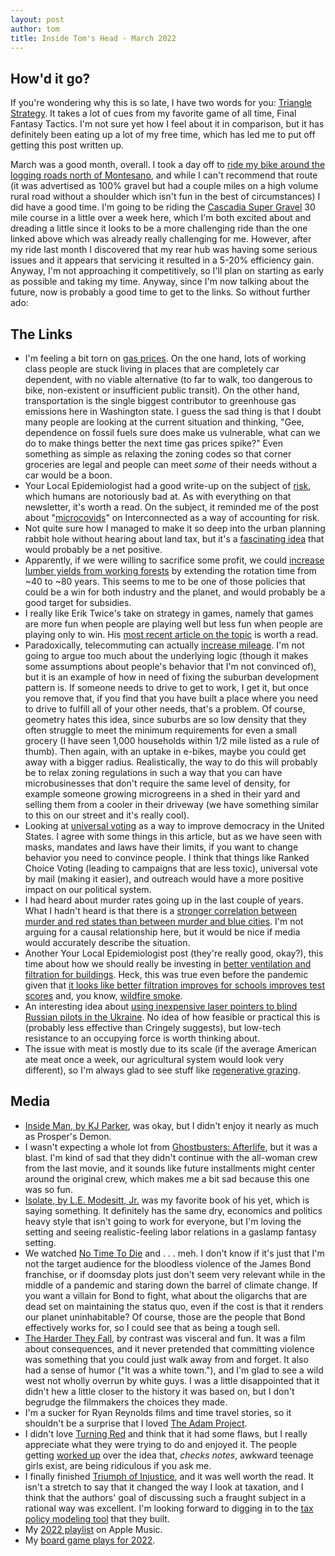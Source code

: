 ```yaml
---
layout: post
author: tom
title: Inside Tom's Head - March 2022
---
```

## How'd it go?
If you're wondering why this is so late, I have two words for you: [Triangle Strategy](https://www.nintendo.com/store/products/triangle-strategy-switch/). It takes a lot of cues from my favorite game of all time, Final Fantasy Tactics. I'm not sure yet how I feel about it in comparison, but it has definitely been eating up a lot of my free time, which has led me to put off getting this post written up.

March was a good month, overall. I took a day off to [ride my bike around the logging roads north of Montesano](https://dirtyfreehub.org/adventure/washington-gravel/sylvia/), and while I can't recommend that route (it was advertised as 100% gravel but had a couple miles on a high volume rural road without a shoulder which isn't fun in the best of circumstances) I did have a good time. I'm going to be riding the [Cascadia Super Gravel](https://www.downeastracingnw.com/gravel) 30 mile course in a little over a week here, which I'm both excited about and dreading a little since it looks to be a more challenging ride than the one linked above which was already really challenging for me. However, after my ride last month I discovered that my rear hub was having some serious issues and it appears that servicing it resulted in a 5-20% efficiency gain. Anyway, I'm not approaching it competitively, so I'll plan on starting as early as possible and taking my time. Anyway, since I'm now talking about the future, now is probably a good time to get to the links. So without further ado:

## The Links
* I'm feeling a bit torn on [gas prices](https://www.npr.org/sections/money/2022/03/01/1083415798/how-a-wrinkle-in-the-oil-futures-market-has-clogged-americas-oil-pump). On the one hand, lots of working class people are stuck living in places that are completely car dependent, with no viable alternative (to far to walk, too dangerous to bike, non-existent or insufficient public transit). On the other hand, transportation is the single biggest contributor to greenhouse gas emissions here in Washington state. I guess the sad thing is that I doubt many people are looking at the current situation and thinking, "Gee, dependence on fossil fuels sure does make us vulnerable, what can we do to make things better the next time gas prices spike?" Even something as simple as relaxing the zoning codes so that corner groceries are legal and people can meet *some* of their needs without a car would be a boon.
* Your Local Epidemiologist had a good write-up on the subject of [risk](https://yourlocalepidemiologist.substack.com/p/understanding-risk), which humans are notoriously bad at. As with everything on that newsletter, it's worth a read. On the subject, it reminded me of the post about "[microcovids](https://www.interconnected.org/home/2020/09/01/microcovids)" on Interconnected as a way of accounting for risk.
* Not quite sure how I managed to make it so deep into the urban planning rabbit hole without hearing about land tax, but it's a [fascinating idea](https://www.vox.com/policy-and-politics/22951092/land-tax-housing-crisis) that would probably be a net positive.
* Apparently, if we were willing to sacrifice some profit, we could [increase lumber yields from working forests](https://www.sightline.org/2022/03/17/yes-long-rotations-can-yield-real-climate-gains-for-cascadia/) by extending the rotation time from ~40 to ~80 years. This seems to me to be one of those policies that could be a win for both industry and the planet, and would probably be a good target for subsidies.
* I really like Erik Twice's take on strategy in games, namely that games are more fun when people are playing well but less fun when people are playing only to win. His [most recent article on the topic](https://eriktwice.com/en/2022/03/18/dont-look-best-move-how-to-strategy-game/) is worth a read.
* Paradoxically, telecommuting can actually [increase mileage](https://slate.com/business/2021/04/post-pandemic-commutes-cars-driving-more.html). I'm not going to argue too much about the underlying logic (though it makes some assumptions about people's behavior that I'm not convinced of), but it is an example of how in need of fixing the suburban development pattern is. If someone needs to drive to get to work, I get it, but once you remove that, if you find that you have built a place where you need to drive to fulfill all of your other needs, that's a problem. Of course, geometry hates this idea, since suburbs are so low density that they often struggle to meet the minimum requirements for even a small grocery (I have seen 1,000 households within 1/2 mile listed as a rule of thumb). Then again, with an uptake in e-bikes, maybe you could get away with a bigger radius. Realistically, the way to do this will probably be to relax zoning regulations in such a way that you can have microbusinesses that don't require the same level of density, for example someone growing microgreens in a shed in their yard and selling them from a cooler in their driveway (we have something similar to this on our street and it's really cool).
* Looking at [universal voting](https://www.washingtonpost.com/opinions/2022/03/23/universal-voting-would-end-legal-battles-over-ballot-access/) as a way to improve democracy in the United States. I agree with some things in this article, but as we have seen with masks, mandates and laws have their limits, if you want to change behavior you need to convince people. I think that things like Ranked Choice Voting (leading to campaigns that are less toxic), universal vote by mail (making it easier), and outreach would have a more positive impact on our political system.
* I had heard about murder rates going up in the last couple of years. What I hadn't heard is that there is a [stronger correlation between murder and red states than between murder and blue cities](https://www.thirdway.org/report/the-red-state-murder-problem). I'm not arguing for a causal relationship here, but it would be nice if media would accurately describe the situation.
* Another Your Local Epidemiologist post (they're really good, okay?), this time about how we should really be investing in [better ventilation and filtration for buildings](https://yourlocalepidemiologist.substack.com/p/the-power-of-ventilation-and-filtration?s=r). Heck, this was true even before the pandemic given that [it looks like better filtration improves for schools improves test scores](https://cleantechnica.com/2020/01/14/air-filters-used-in-la-schools-linked-to-higher-test-scores/) and, you know, [wildfire smoke](https://www.cbsnews.com/news/wildfires-us-study-larger-frequent-widespread-20-years/).
* An interesting idea about [using inexpensive laser pointers to blind Russian pilots in the Ukraine](https://www.cringely.com/2022/03/29/how-to-quickly-end-the-war-in-ukraine-with-10-laser-pointers/). No idea of how feasible or practical this is (probably less effective than Cringely suggests), but low-tech resistance to an occupying force is worth thinking about.
* The issue with meat is mostly due to its scale (if the average American ate meat once a week, our agricultural system would look very different), so I'm always glad to see stuff like [regenerative grazing](https://civileats.com/2022/03/30/a-regenerative-grazing-revolution-is-taking-root-in-the-mid-atlantic/).


## Media
* [Inside Man, by KJ Parker](https://publishing.tor.com/insideman-kjparker/9781250786159/), was okay, but I didn't enjoy it nearly as much as Prosper's Demon.
* I wasn't expecting a whole lot from [Ghostbusters: Afterlife](https://www.themoviedb.org/movie/425909-ghostbusters-afterlife), but it was a blast. I'm kind of sad that they didn't continue with the all-woman crew from the last movie, and it sounds like future installments might center around the original crew, which makes me a bit sad because this one was so fun.
* [Isolate, by L.E. Modesitt, Jr.](https://www.lemodesittjr.com/the-books/the-grand-illusion/isolate/) was my favorite book of his yet, which is saying something. It definitely has the same dry, economics and politics heavy style that isn't going to work for everyone, but I'm loving the setting and seeing realistic-feeling labor relations in a gaslamp fantasy setting.
* We watched [No Time To Die](https://www.themoviedb.org/movie/370172-no-time-to-die) and . . . meh. I don't know if it's just that I'm not the target audience for the bloodless violence of the James Bond franchise, or if doomsday plots just don't seem very relevant while in the middle of a pandemic and staring down the barrel of climate change. If you want a villain for Bond to fight, what about the oligarchs that are dead set on maintaining the status quo, even if the cost is that it renders our planet uninhabitable? Of course, those are the people that Bond effectively works for, so I could see that as being a tough sell.
* [The Harder They Fall](https://www.themoviedb.org/movie/618162-the-harder-they-fall), by contrast was visceral and fun. It was a film about consequences, and it never pretended that committing violence was something that you could just walk away from and forget. It also had a sense of humor ("It was a white town."), and I'm glad to see a wild west not wholly overrun by white guys. I was a little disappointed that it didn't hew a little closer to the history it was based on, but I don't begrudge the filmmakers the choices they made.
* I'm a sucker for Ryan Reynolds films and time travel stories, so it shouldn't be a surprise that I loved [The Adam Project](https://www.themoviedb.org/movie/696806-the-adam-project).
* I didn't love [Turning Red](https://www.themoviedb.org/movie/508947-turning-red) and think that it had some flaws, but I really appreciate what they were trying to do and enjoyed it. The people getting [worked up](https://www.vox.com/culture/22981394/turning-red-reviews-controversy-reactions-parents) over the idea that, *checks notes*, awkward teenage girls exist, are being ridiculous if you ask me.
* I finally finished [Triumph of Injustice](https://taxjusticenow.org/book), and it was well worth the read. It isn't a stretch to say that it changed the way I look at taxation, and I think that the authors' goal of discussing such a fraught subject in a rational way was excellent. I'm looking forward to digging in to the [tax policy modeling tool](https://taxjusticenow.org/) that they built.
* My [2022 playlist](https://music.apple.com/us/playlist/2022/pl.u-PDb4zAgty11NWx?ls) on Apple Music.
* My [board game plays for 2022](https://boardgamegeek.com/plays/bydate/user/pawnstorm/subtype/boardgame/start/2022-01-01/end/2022-12-31).
